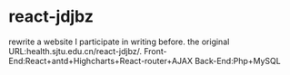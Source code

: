 # react-jdjbz
rewrite a website I participate in writing before. the original URL:health.sjtu.edu.cn/react-jdjbz/.
Front-End:React+antd+Highcharts+React-router+AJAX
Back-End:Php+MySQL
